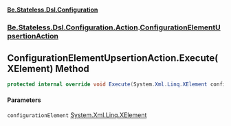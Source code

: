 #### [Be.Stateless.Dsl.Configuration](README.md 'README')
### [Be.Stateless.Dsl.Configuration.Action](Be.Stateless.Dsl.Configuration.Action.md 'Be.Stateless.Dsl.Configuration.Action').[ConfigurationElementUpsertionAction](ConfigurationElementUpsertionAction.md 'Be.Stateless.Dsl.Configuration.Action.ConfigurationElementUpsertionAction')

## ConfigurationElementUpsertionAction.Execute(XElement) Method

```csharp
protected internal override void Execute(System.Xml.Linq.XElement configurationElement);
```
#### Parameters

<a name='Be.Stateless.Dsl.Configuration.Action.ConfigurationElementUpsertionAction.Execute(System.Xml.Linq.XElement).configurationElement'></a>

`configurationElement` [System.Xml.Linq.XElement](https://docs.microsoft.com/en-us/dotnet/api/System.Xml.Linq.XElement 'System.Xml.Linq.XElement')